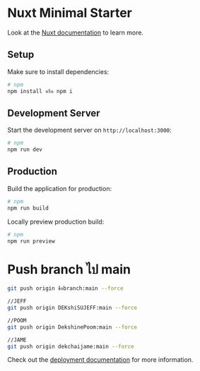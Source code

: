 # Nuxt Minimal Starter

Look at the [Nuxt documentation](https://nuxt.com/docs/getting-started/introduction) to learn more.

## Setup

Make sure to install dependencies:

```bash
# npm
npm install หรือ npm i
```

## Development Server

Start the development server on `http://localhost:3000`:

```bash
# npm
npm run dev

```

## Production

Build the application for production:

```bash
# npm
npm run build

```

Locally preview production build:

```bash
# npm
npm run preview

```
# Push branch ไป main
``` bash
git push origin ชื่อbranch:main --force

```
``` bash
//JEFF
git push origin DEKshiSUJEFF:main --force

```
``` bash
//POOM
git push origin DekshinePoom:main --force

```
``` bash
//JAME
git push origin dekchaijame:main --force

```


Check out the [deployment documentation](https://nuxt.com/docs/getting-started/deployment) for more information.
